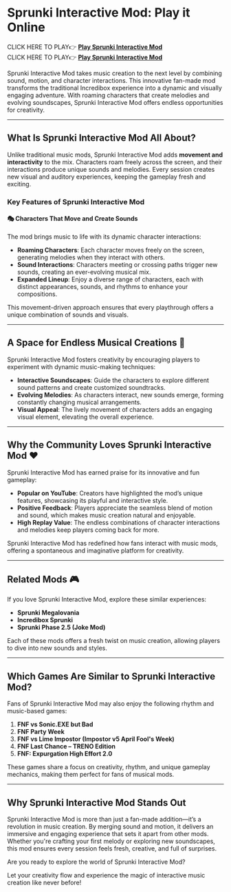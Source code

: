 
# Sprunki Interactive Mod: Play it Online  

CLICK HERE TO PLAY👉 **[Play Sprunki Interactive Mod](https://www.y9freegames.com/)**  
CLICK HERE TO PLAY👉 **[Play Sprunki Interactive Mod](https://www.y9freegames.com/)**  

Sprunki Interactive Mod takes music creation to the next level by combining sound, motion, and character interactions. This innovative fan-made mod transforms the traditional Incredibox experience into a dynamic and visually engaging adventure. With roaming characters that create melodies and evolving soundscapes, Sprunki Interactive Mod offers endless opportunities for creativity.  

---

## What Is Sprunki Interactive Mod All About?  

Unlike traditional music mods, Sprunki Interactive Mod adds **movement and interactivity** to the mix. Characters roam freely across the screen, and their interactions produce unique sounds and melodies. Every session creates new visual and auditory experiences, keeping the gameplay fresh and exciting.  

### Key Features of Sprunki Interactive Mod  

#### 🎭 **Characters That Move and Create Sounds**  
The mod brings music to life with its dynamic character interactions:  

- **Roaming Characters**: Each character moves freely on the screen, generating melodies when they interact with others.  
- **Sound Interactions**: Characters meeting or crossing paths trigger new sounds, creating an ever-evolving musical mix.  
- **Expanded Lineup**: Enjoy a diverse range of characters, each with distinct appearances, sounds, and rhythms to enhance your compositions.  

This movement-driven approach ensures that every playthrough offers a unique combination of sounds and visuals.  

---

## A Space for Endless Musical Creations 🎼  

Sprunki Interactive Mod fosters creativity by encouraging players to experiment with dynamic music-making techniques:  

- **Interactive Soundscapes**: Guide the characters to explore different sound patterns and create customized soundtracks.  
- **Evolving Melodies**: As characters interact, new sounds emerge, forming constantly changing musical arrangements.  
- **Visual Appeal**: The lively movement of characters adds an engaging visual element, elevating the overall experience.  

---

## Why the Community Loves Sprunki Interactive Mod ❤️  

Sprunki Interactive Mod has earned praise for its innovative and fun gameplay:  

- **Popular on YouTube**: Creators have highlighted the mod’s unique features, showcasing its playful and interactive style.  
- **Positive Feedback**: Players appreciate the seamless blend of motion and sound, which makes music creation natural and enjoyable.  
- **High Replay Value**: The endless combinations of character interactions and melodies keep players coming back for more.  

Sprunki Interactive Mod has redefined how fans interact with music mods, offering a spontaneous and imaginative platform for creativity.  

---

## Related Mods 🎮  

If you love Sprunki Interactive Mod, explore these similar experiences:  

- **Sprunki Megalovania**  
- **Incredibox Sprunki**  
- **Sprunki Phase 2.5 (Joke Mod)**  

Each of these mods offers a fresh twist on music creation, allowing players to dive into new sounds and styles.  

---

## Which Games Are Similar to Sprunki Interactive Mod?  

Fans of Sprunki Interactive Mod may also enjoy the following rhythm and music-based games:  

1. **FNF vs Sonic.EXE but Bad**  
2. **FNF Party Week**  
3. **FNF vs Lime Impostor (Impostor v5 April Fool's Week)**  
4. **FNF Last Chance – TRENO Edition**  
5. **FNF: Expurgation High Effort 2.0**  

These games share a focus on creativity, rhythm, and unique gameplay mechanics, making them perfect for fans of musical mods.  

---

## Why Sprunki Interactive Mod Stands Out  

Sprunki Interactive Mod is more than just a fan-made addition—it’s a revolution in music creation. By merging sound and motion, it delivers an immersive and engaging experience that sets it apart from other mods. Whether you're crafting your first melody or exploring new soundscapes, this mod ensures every session feels fresh, creative, and full of surprises.  

Are you ready to explore the world of Sprunki Interactive Mod? 

Let your creativity flow and experience the magic of interactive music creation like never before!
```
